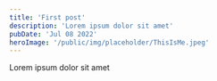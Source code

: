 ```yaml
---
title: 'First post'
description: 'Lorem ipsum dolor sit amet'
pubDate: 'Jul 08 2022'
heroImage: '/public/img/placeholder/ThisIsMe.jpeg'
---
```


Lorem ipsum dolor sit amet